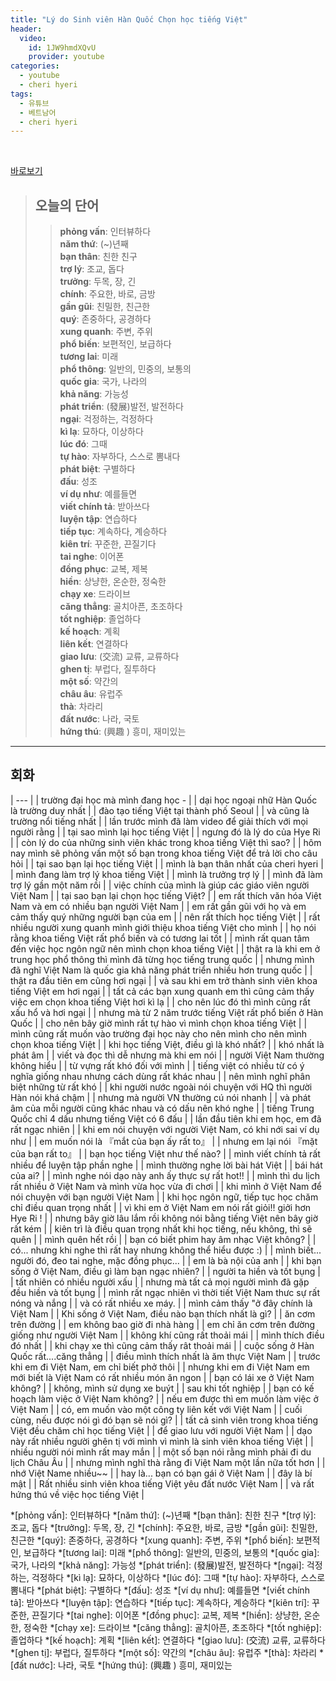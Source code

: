 ```yaml
---
title: "Lý do Sinh viên Hàn Quốc Chọn học tiếng Việt"
header:
  video:
    id: 1JW9hmdXQvU
    provider: youtube
categories:
  - youtube
  - cheri hyeri
tags:
  - 유튜브
  - 베트남어
  - cheri hyeri
---
```


<br>

[바로보기](https://www.youtube.com/watch?v=1JW9hmdXQvU)

> ## **오늘의 단어**
>> **phỏng vấn**: 인터뷰하다  
>> **năm thứ**: (~)년째  
>> **bạn thân**: 친한 친구  
>> **trợ lý**: 조교, 돕다  
>> **trưởng**: 두목, 장, 긴  
>> **chính**: 주요한, 바로, 금방  
>> **gần gũi**: 친밀한, 친근한  
>> **quý**: 존중하다, 공경하다  
>> **xung quanh**: 주변, 주위  
>> **phổ biến**: 보편적인, 보급하다  
>> **tương lai**: 미래  
>> **phổ thông**: 일반의, 민중의, 보통의  
>> **quốc gia**: 국가, 나라의  
>> **khả năng**: 가능성  
>> **phát triển**: (發展)발전, 발전하다  
>> **ngại**:  걱정하는, 걱정하다  
>> **kì lạ**: 묘하다, 이상하다  
>> **lúc đó**: 그때  
>> **tự hào**: 자부하다, 스스로 뽐내다  
>> **phát biệt**: 구별하다  
>> **đấu**: 성조  
>> **ví dụ như**: 예를들면  
>> **viết chính tả**: 받아쓰다  
>> **luyện tập**: 연습하다  
>> **tiếp tục**: 계속하다, 계승하다  
>> **kiên trí**: 꾸준한, 끈질기다  
>> **tai nghe**: 이어폰  
>> **đồng phục**: 교복, 제복  
>> **hiền**: 상냥한, 온순한, 정숙한  
>> **chạy xe**: 드라이브  
>> **căng thẳng**: 골치아픈, 초조하다  
>> **tốt nghiệp**: 졸업하다  
>> **kế hoạch**: 계획  
>> **liên kết**: 연결하다  
>> **giao lưu**: (交流) 교류, 교류하다  
>> **ghen tị**: 부럽다, 질투하다  
>> **một số**: 약간의  
>> **châu âu**: 유럽주  
>> **thà**: 차라리  
>> **đất nước**: 나라, 국토  
>> **hứng thú**: (興趣 ) 흥미, 재미있는  
---

## 회화

| --- |
| trường đại học mà mình đang học - |
| dại học ngoại nhữ Hàn Quốc là trường duy nhất |
| đào tạo tiếng Việt tại thành phố Seoul |
| và cũng là trường nổi tiếng nhất |
| lần trước mình đã làm video để giải thích với mọi người rằng |
| tại sao mình lại học tiếng Việt |
| ngưng đó là lý do của Hye Ri |
| còn lý do của những sinh viên khác trong khoa tiếng Việt thì sao? |
| hôm nay mình sẽ phỏng vấn một số bạn trong khoa tiếng Việt để trả lời cho câu hỏi |
| tại sao bạn lại học tiếng Việt |
| mình là bạn thân nhất của cheri hyeri |
| mình đang làm trợ lý khoa tiếng Việt |
| mình là trưởng trợ lý |
| mình đã làm trợ lý gần một năm rồi |
| việc chính của mình là giúp các giáo viên người Việt Nam |
| tại sao bạn lại chọn học tiếng Việt? |
| em rất thích văn hóa Việt Nam và em có nhiều bạn người Việt Nam |
| em rất gần gũi với họ và em cảm thấy quý những người bạn của em |
| nên rất thích học tiếng Việt |
| rất nhiều người xung quanh mình giới thiệu khoa tiếng Việt cho mình |
| họ nói rằng khoa tiếng Việt rất phổ biến và có tương lai tốt |
| mình rất quan tâm đến việc học ngôn ngữ nên mình chọn khoa tiếng Việt |
| thật ra là khi em ở trung học phổ thông thì mình đã từng học tiếng trung quốc |
| nhưng mình đã nghĩ Việt Nam là quốc gia khả năng phát triển nhiều hơn trung quốc |
| thật ra đầu tiên em cũng hơi ngại |
| và sau khi em trở thành sinh viên khoa tiếng Việt em hơi ngại |
| tất cả các bạn xung quanh em thì cũng cảm thấy việc em chọn khoa tiếng Việt hơi kì lạ |
| cho nên lúc đó thì mình cũng rất xấu hổ và hơi ngại |
| nhưng mà từ 2 năm trước tiếng Việt rất phổ biến ở Hàn Quốc |
| cho nên bây giờ mình rất tự hào vì mình chọn khoa tiếng Việt |
| mình cũng rất muốn vào trường đại học này cho nên mình cho nên mình chọn khoa tiếng Việt |
| khi học tiếng Việt, điều gì là khó nhất? |
| khó nhất là phát âm |
| viết và đọc thì dễ nhưng mà khi em nói |
| người Việt Nam thường không hiểu |
| từ vựng rất khó đối với mình |
| tiếng việt có nhiều từ có ý nghĩa giống nhau nhưng cách dùng rất khác nhau |
| nên mình nghĩ phân biệt những từ rất khó |
| khi người nước ngoài nói chuyện với HQ thì người Hàn nói khá chậm |
| nhưng mà người VN thường cú nói nhanh |
| và phát âm của mỗi người cũng khác nhau và có dấu nên khó nghe |
| tiếng Trung Quốc chỉ 4 dấu nhưng tiếng Việt có 6 đấu |
| lần đầu tiên khi em học, em đã rất ngạc nhiên |
| khi em nói chuyện với người Việt Nam, có khi nới sai ví dụ như |
| em muốn nói là 『mắt của bạn ấy rất to』 |
| nhưng em lại nói 『mặt của bạn rất to』 |
| bạn học tiếng Việt như thế nào? |
| mình viết chính tả rất nhiều để luyện tập phần nghe |
| mình thường nghe lời bài hát Việt |
| bái hát của ai? |
| mình nghe nói dạo này anh ấy thực sự rất hot!! |
| mình thì du lịch rất nhiều ở Việt Nam và mình vừa học vừa đi chơi |
| khi mình ở Việt Nam để nói chuyện với bạn người Việt Nam |
| khi học ngôn ngữ, tiếp tục học chăm chỉ điều quan trọng nhất |
| vì khi em ở Việt Nam em nói rất giỏi!! giởi hơn Hye Ri ! |
| nhưng bây giờ lâu lắm rồi không nói bằng tiếng Việt nên bây giờ rất kém |
| kiên trì là điều quan trọng nhất khi học tiếng, nếu không, thì sẽ quên |
| mình quên hết rồi |
| bạn có biết phim hay âm nhạc Việt không? |
| có... nhưng khi nghe thì rất hay nhưng không thể hiểu được :) |
| mình biết... người đó, đeo tai nghe, mặc đồng phục... |
| em là bà nội của anh |
| khi bạn sống ở Việt Nam, điều gì làm bạn ngạc nhiên? |
| người ta hiền và tốt bụng |
| tất nhiên có nhiều người xấu |
| nhưng mà tất cả mọi người mình đã gặp đều hiền và tốt bụng |
| mình rất ngạc nhiên vì thời tiết Việt Nam thưc sự rất nóng và nắng |
| và có rất nhiều xe máy. |
| mình cảm thấy "ở đây chính là Việt Nam |
| Khi sống ở Việt Nam, điều nào bạn thích nhất là gì? |
| ăn cơm trên đường |
| em không bao giờ đi nhà hàng |
| em chỉ ăn cơm trên đường giống như người Việt Nam |
| không khí cũng rất thoải mái |
| mình thích điều đó nhất |
| khi chạy xe thì cũng cảm thấy rât thoải mái |
| cuộc sống ở Hàn Quốc rất....căng thẳng |
| điều mình thích nhất là ăm thực Việt Nam |
| trước khi em đi Việt Nam, em chỉ biết phở thôi |
| nhưng khi em đi Việt Nam em mới biết là Việt Nam có rất nhiều món ăn ngon |
| bạn có lái xe ở Việt Nam không? |
| không, mình sử dụng xe buýt |
| sau khi tốt nghiệp |
| bạn có kế hoạch làm việc ở Việt Nam không? |
| nếu em được thì em muốn làm việc ở Việt Nam |
| có, em muốn vào một công ty liên kết với Việt Nam |
| cuối cùng, nếu được nói gì đó bạn sẽ nói gì? |
| tất cả sinh viên trong khoa tiếng Việt đều chăm chỉ học tiếng Việt |
| để giao lưu với người Việt Nam |
| dạo này rất nhiều người ghên tị với mình vì mình là sinh viên khoa tiếng Việt |
| nhiều người nói mình rất may mắn |
| một số bạn nói rằng mình phải đi du lịch Châu Âu |
| nhưng mình nghĩ thà rằng đi Việt Nam một lần nữa tốt hơn |
| nhớ Việt Name nhiều~~ |
| hay là... bạn có bạn gái ở Việt Nam |
| đây là bí mật |
| Rất nhiều sinh viên khoa tiếng Việt yêu đất nước Việt Nam |
| và rất hứng thú về việc học tiếng Việt |


*[phỏng vấn]: 인터뷰하다
*[năm thứ]: (~)년째
*[bạn thân]: 친한 친구
*[trợ lý]: 조교, 돕다
*[trưởng]: 두목, 장, 긴
*[chính]: 주요한, 바로, 금방
*[gần gũi]: 친밀한, 친근한
*[quý]: 존중하다, 공경하다
*[xung quanh]: 주변, 주위
*[phổ biến]: 보편적인, 보급하다
*[tương lai]: 미래
*[phổ thông]: 일반의, 민중의, 보통의
*[quốc gia]: 국가, 나라의
*[khả năng]: 가능성
*[phát triển]: (發展)발전, 발전하다
*[ngại]:  걱정하는, 걱정하다
*[kì lạ]: 묘하다, 이상하다
*[lúc đó]: 그때
*[tự hào]: 자부하다, 스스로 뽐내다
*[phát biệt]: 구별하다
*[đấu]: 성조
*[ví dụ như]: 예를들면
*[viết chính tả]: 받아쓰다
*[luyện tập]: 연습하다
*[tiếp tục]: 계속하다, 계승하다
*[kiên trí]: 꾸준한, 끈질기다
*[tai nghe]: 이어폰
*[đồng phục]: 교복, 제복
*[hiền]: 상냥한, 온순한, 정숙한
*[chạy xe]: 드라이브
*[căng thẳng]: 골치아픈, 초조하다
*[tốt nghiệp]: 졸업하다
*[kế hoạch]: 계획
*[liên kết]: 연결하다
*[giao lưu]: (交流) 교류, 교류하다
*[ghen tị]: 부럽다, 질투하다
*[một số]: 약간의
*[châu âu]: 유럽주
*[thà]: 차라리
*[đất nước]: 나라, 국토
*[hứng thú]: (興趣 ) 흥미, 재미있는